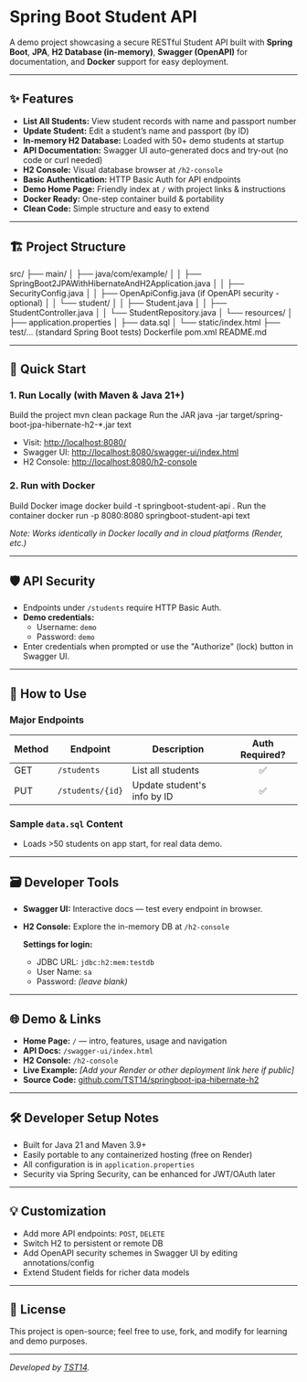 # Spring Boot Student API

A demo project showcasing a secure RESTful Student API built with **Spring Boot**, **JPA**, **H2 Database (in-memory)**, **Swagger (OpenAPI)** for documentation, and **Docker** support for easy deployment.

---

## ✨ Features

- **List All Students:** View student records with name and passport number
- **Update Student:** Edit a student’s name and passport (by ID)
- **In-memory H2 Database:** Loaded with 50+ demo students at startup
- **API Documentation:** Swagger UI auto-generated docs and try-out (no code or curl needed)
- **H2 Console:** Visual database browser at `/h2-console`
- **Basic Authentication:** HTTP Basic Auth for API endpoints
- **Demo Home Page:** Friendly index at `/` with project links & instructions
- **Docker Ready:** One-step container build & portability
- **Clean Code:** Simple structure and easy to extend

---

## 🏗️ Project Structure

src/
├── main/
│ ├── java/com/example/
│ │ ├── SpringBoot2JPAWithHibernateAndH2Application.java
│ │ ├── SecurityConfig.java
│ │ ├── OpenApiConfig.java (if OpenAPI security - optional)
│ │ └── student/
│ │ ├── Student.java
│ │ ├── StudentController.java
│ │ └── StudentRepository.java
│ └── resources/
│ ├── application.properties
│ ├── data.sql
│ └── static/index.html
├── test/... (standard Spring Boot tests)
Dockerfile
pom.xml
README.md

---

## 🚀 Quick Start

### 1. **Run Locally (with Maven & Java 21+)**

Build the project
mvn clean package
Run the JAR
java -jar target/spring-boot-jpa-hibernate-h2-\*.jar
text

- Visit: [http://localhost:8080/](http://localhost:8080/)
- Swagger UI: [http://localhost:8080/swagger-ui/index.html](http://localhost:8080/swagger-ui/index.html)
- H2 Console: [http://localhost:8080/h2-console](http://localhost:8080/h2-console)

### 2. Run with Docker

Build Docker image
docker build -t springboot-student-api .
Run the container
docker run -p 8080:8080 springboot-student-api
text

_Note: Works identically in Docker locally and in cloud platforms (Render, etc.)_

---

## 🛡️ API Security

- Endpoints under `/students` require HTTP Basic Auth.
- **Demo credentials:**
  - Username: `demo`
  - Password: `demo`
- Enter credentials when prompted or use the "Authorize" (lock) button in Swagger UI.

---

## 📖 How to Use

### Major Endpoints

| Method | Endpoint         | Description                 | Auth Required? |
| ------ | ---------------- | --------------------------- | :------------: |
| GET    | `/students`      | List all students           |       ✅       |
| PUT    | `/students/{id}` | Update student's info by ID |       ✅       |

### Sample `data.sql` Content

- Loads >50 students on app start, for real data demo.

---

## 🗃️ Developer Tools

- **Swagger UI:**
  Interactive docs — test every endpoint in browser.

- **H2 Console:**
  Explore the in-memory DB at `/h2-console`

  **Settings for login:**

  - JDBC URL: `jdbc:h2:mem:testdb`
  - User Name: `sa`
  - Password: _(leave blank)_

---

## 🌐 Demo & Links

- **Home Page:** `/` — intro, features, usage and navigation
- **API Docs:** `/swagger-ui/index.html`
- **H2 Console:** `/h2-console`
- **Live Example:** _[Add your Render or other deployment link here if public]_
- **Source Code:** [github.com/TST14/springboot-jpa-hibernate-h2](https://github.com/TST14/springboot-jpa-hibernate-h2)

---

## 🛠️ Developer Setup Notes

- Built for Java 21 and Maven 3.9+
- Easily portable to any containerized hosting (free on Render)
- All configuration is in `application.properties`
- Security via Spring Security, can be enhanced for JWT/OAuth later

---

## 💡 Customization

- Add more API endpoints: `POST`, `DELETE`
- Switch H2 to persistent or remote DB
- Add OpenAPI security schemes in Swagger UI by editing annotations/config
- Extend Student fields for richer data models

---

## 📜 License

This project is open-source; feel free to use, fork, and modify for learning and demo purposes.

---

_Developed by [TST14](https://github.com/TST14)._
